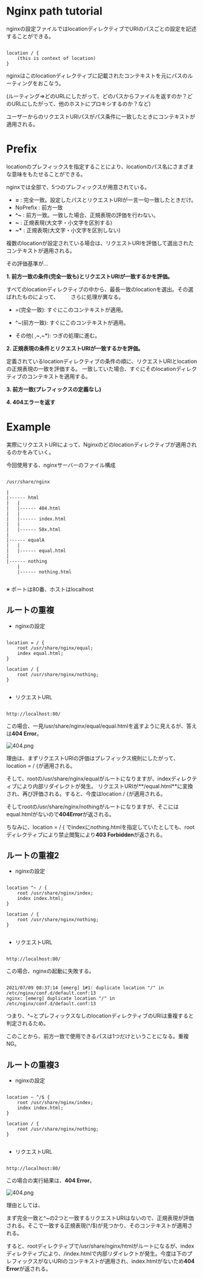 
# Nginx path tutorial

nginxの設定ファイルではlocationディレクティブでURIのパスごとの設定を記述することができる。

```

location / {
	(this is context of location)
}

```

nginxはこのlocationディレクティブに記載されたコンテキストを元にパスのルーティングをおこなう。

(ルーティング=>どのURLにしたがって、どのパスからファイルを返すのか？どのURLにしたがって、他のホストにプロキシするのか？など)

ユーザーからのリクエストURIパスがパス条件に一致したときにコンテキストが適用される。

# Prefix

locationのプレフィックスを指定することにより、locationのパス名にさまざまな意味をもたせることができる。

nginxでは全部で、5つのプレフィックスが用意されている。


* **=** 	: 完全一致。設定したパスとリクエストURIが一言一句一致したときだけ。
* NoPrefix 	: 前方一致
* **^~** 	: 前方一致。一致した場合、正規表現の評価を行わない。
* **~**		: 正規表現(大文字・小文字を区別する)
* **~\***	: 正規表現(大文字・小文字を区別しない)

複数のlocationが設定されている場合は、リクエストURIを評価して選出されたコンテキストが適用される。

その評価基準が...

**1. 前方一致の条件(完全一致も)とリクエストURIが一致するかを評価。**

  すべてのlocationディレクティブの中から、最長一致のlocationを選出。その選ばれたものによって、	　　さらに処理が異なる。

  * =(完全一致): すぐにこのコンテキストが適用。
  
  * ^~(前方一致): すぐにこのコンテキストが適用。
  
  * その他( ,~,~\*): つぎの処理に進む。

**2. 正規表現の条件とリクエストURIが一致するかを評価。**

  定義されているlocationディレクティブの条件の順に、リクエストURIとlocationの正規表現の一致を評価する。
	一致していた場合、すぐにそのlocationディレクティブのコンテキストを適用する。

**3. 前方一致(プレフィックスの定義なし)**

**4. 404エラーを返す**


# Example

実際にリクエストURIによって、Nginxのどのlocationディレクティブが適用されるのかをみていく。

今回使用する、nginxサーバーのファイル構成

```

/usr/share/nginx

|
|------ html
|	|
|	|------ 404.html
|	|
|	|------ index.html
|	|
|	|------ 50x.html
|
|------ equalA
|	|
|	|------ equal.html
|
|------ nothing
	|
	|------ nothing.html


```

※ ポートは80番、ホストはlocalhost

## ルートの重複

* nginxの設定

```

location = / {
	root /usr/share/nginx/equal;
	index equal.html;
}

location / {
	root /usr/share/nginx/nothing;
}


```

* リクエストURL

```

http://localhost:80/

```

この場合、一見/usr/share/nginx/equal/equal.htmlを返すように見えるが、答えは**404 Error**。

![404.png](images/404.png)

理由は、まずリクエストURIの評価はプレフィックス規則にしたがって、location = / \{が適用される。

そして、rootの/usr/share/nginx/equalがルートになりますが、indexディレクティブにより内部リダイレクトが発生。 リクエストURIが**/equal.html**に変換され、再び評価される。すると、今度はlocation / \{が適用される。

そしてrootの/usr/share/nginx/nothingがルートになりますが、そこにはequal.htmlがないので**404Error**が返される。

ちなみに、location = / \{ でindexにnothing.htmlを指定していたとしても、rootディレクティブにより禁止閲覧により**403 Forbidden**が返される。

## ルートの重複2

* nginxの設定

```

location ^~ / {
	root /usr/share/nginx/index;
	index index.html;
}

location / {
	root /usr/share/nginx/nothing;
}


```

* リクエストURL

```

http://localhost:80/

```

この場合、nginxの起動に失敗する。

```

2021/07/09 08:37:14 [emerg] 1#1: duplicate location "/" in /etc/nginx/conf.d/default.conf:13
nginx: [emerg] duplicate location "/" in /etc/nginx/conf.d/default.conf:13

```

つまり、^~とプレフィックスなしのlocationディレクティブのURIは重複すると判定されるため。

このことから、前方一致で使用できるパスは1つだけということになる。重複NG。

## ルートの重複3

* nginxの設定

```

location ~ ^/$ {
	root /usr/share/nginx/index;
	index index.html;
}

location / {
	root /usr/share/nginx/nothing;
}


```

* リクエストURL

```

http://localhost:80/

```

この場合の実行結果は、**404 Error**。

![404.png](images/404.png)

理由としては、

まず完全一致と^~の2つと一致するリクエストURIはないので、正規表現が評価される。そこで一致する正規表現(^/$)が見つかり、そのコンテキストが適用される。

すると、rootディレクティブで/usr/share/nginx/htmlがルートになるが、indexディレクティブにより、/index.htmlで内部リダイレクトが発生。今度は下のプレフィックスがないURIのコンテキストが適用され、index.htmlがないため**404 Error**が返される。


